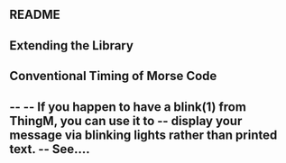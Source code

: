 
## README

## Extending the Library

## Conventional Timing of Morse Code

--
-- If you happen to have a **blink(1)** from **ThingM**, you can use it to
-- display your message via blinking lights rather than printed text.
-- See....
--



